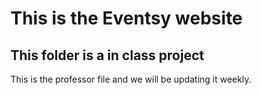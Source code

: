 # This is the Eventsy website

## This folder is a in class project

This is the professor file and we will be updating it weekly.
